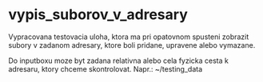# vypis_suborov_v_adresary

Vypracovana testovacia uloha, ktora ma pri opatovnom spusteni zobrazit subory v zadanom adresary, ktore boli pridane, upravene alebo vymazane.

Do inputboxu moze byt zadana relativna alebo cela fyzicka cesta k adresaru, ktory chceme skontrolovat. Napr.: ~/testing_data

